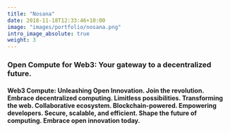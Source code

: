 ```yaml
---
title: "Nosana"
date: 2018-11-18T12:33:46+10:00
image: "images/portfolio/nosana.png"
intro_image_absolute: true
weight: 3
---
```



### Open Compute for Web3: Your gateway to a decentralized future.

#### Web3 Compute: Unleashing Open Innovation. Join the revolution. Embrace decentralized computing. Limitless possibilities. Transforming the web. Collaborative ecosystem. Blockchain-powered. Empowering developers. Secure, scalable, and efficient. Shape the future of computing. Embrace open innovation today. 
